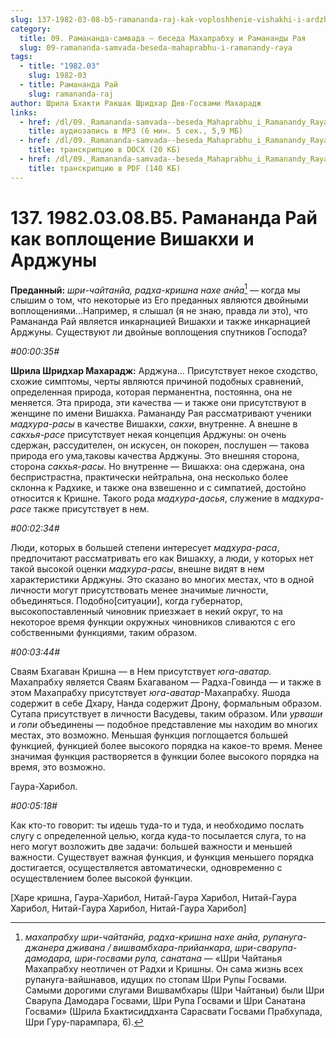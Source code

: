 ```yaml
---
slug: 137-1982-03-08-b5-ramananda-raj-kak-voploshhenie-vishakhi-i-ardzhuny
category:
  title: 09. Рамананда-самвада — беседа Махапрабху и Рамананды Рая
  slug: 09-ramananda-samvada-beseda-mahaprabhu-i-ramanandy-raya
tags:
  - title: "1982.03"
    slug: 1982-03
  - title: Рамананда Рай
    slug: ramananda-raj
author: Шрила Бхакти Ракшак Шридхар Дев-Госвами Махарадж
links:
  - href: /dl/09._Ramananda-samvada--beseda_Mahaprabhu_i_Ramanandy_Raya/137_1982.03.08.B5_SridharMj_Ramananda_Raj_kak_voploshhenie_Vishakhi_i_Ardzhuny.mp3
    title: аудиозапись в MP3 (6 мин. 5 сек., 5,9 МБ)
  - href: /dl/09._Ramananda-samvada--beseda_Mahaprabhu_i_Ramanandy_Raya/137_1982.03.08.B5_SridharMj_Ramananda_Raj_kak_voploshhenie_Vishakhi_i_Ardzhuny.docx
    title: транскрипцию в DOCX (20 КБ)
  - href: /dl/09._Ramananda-samvada--beseda_Mahaprabhu_i_Ramanandy_Raya/137_1982.03.08.B5_SridharMj_Ramananda_Raj_kak_voploshhenie_Vishakhi_i_Ardzhuny.pdf
    title: транскрипцию в PDF (140 КБ)
---
```


# 137. 1982.03.08.B5. Рамананда Рай как воплощение Вишакхи и Арджуны

**Преданный:** *шри-чайтанйа, радха-кришна нахе анйа*[^_ftn1] — когда мы слышим о том, что некоторые из Его преданных являются двойными воплощениями…Например, я слышал (я не знаю, правда ли это), что Рамананда Рай является инкарнацией Вишакхи и также инкарнацией Арджуны. Существуют ли двойные воплощения спутников Господа?

*#00:00:35#*

**Шрила Шридхар Махарадж:** Арджуна… Присутствует некое сходство, схожие симптомы, черты являются причиной подобных сравнений, определенная природа, которая перманентна, постоянна, она не меняется. Эта природа, эти качества — и также они присутствуют в женщине по имени Вишакха. Рамананду Рая рассматривают ученики *мадхура-расы* в качестве Вишакхи, *сакхи*, внутренне. А внешне в *сакхья-расе* присутствует некая концепция Арджуны: он очень сдержан, рассудителен, он искусен, он покорен, послушен — такова природа его ума,таковы качества Арджуны. Это внешняя сторона, сторона *сакхья-расы*. Но внутренне — Вишакха: она сдержана, она беспристрастна, практически нейтральна, она несколько более склонна к Радхике, и также она взвешенно и с симпатией, достойно относится к Кришне. Такого рода *мадхура-дасья*, служение в *мадхура-расе* также присутствует в нем.

*#00:02:34#*

Люди, которых в большей степени интересует *мадхура-раса*, предпочитают рассматривать его как Вишакху, а люди, у которых нет такой высокой оценки *мадхура-расы*, внешне видят в нем характеристики Арджуны. Это сказано во многих местах, что в одной личности могут присутствовать менее значимые личности, объединяться. Подобно[ситуации], когда губернатор, высокопоставленный чиновник приезжает в некий округ, то на некоторое время функции окружных чиновников сливаются с его собственными функциями, таким образом.

*#00:03:44#*

Сваям Бхагаван Кришна — в Нем присутствует *юга-аватар.* Махапрабху является Сваям Бхагаваном — Радха-Говинда — и также в этом Махапрабху присутствует *юга-аватар*-Махапрабху. Яшода содержит в себе Дхару, Нанда содержит Дрону, формальным образом. Сутапа присутствует в личности Васудевы, таким образом. Или *урваши* и *гопи* объединены — подобное представление мы находим во многих местах, это возможно. Меньшая функция поглощается большей функцией, функцией более высокого порядка на какое-то время. Менее значимая функция растворяется в функции более высокого порядка на время, это возможно.

Гаура-Харибол.

*#00:05:18#*

Как кто-то говорит: ты идешь туда-то и туда, и необходимо послать слугу с определенной целью, когда куда-то посылается слуга, то на него могут возложить две задачи: большей важности и меньшей важности. Существует важная функция, и функция меньшего порядка достигается, осуществляется автоматически, одновременно с осуществлением более высокой функции.

[Харе кришна, Гаура-Харибол, Нитай-Гаура Харибол, Нитай-Гаура Харибол, Нитай-Гаура Харибол, Нитай-Гаура Харибол]



[^_ftn1]: *махапрабху шри-чайтанйа, радха-кришна нахе анйа, рупануга-джанера дживана / вишвамбхара-прийанкара, шри-сварупа-дамодара, шри-госвами рупа, санатана* — «Шри Чайтанья Махапрабху неотличен от Радхи и Кришны. Он сама жизнь всех рупануга-вайшнавов, идущих по стопам Шри Рупы Госвами. Самыми дорогими слугами Вишвамбхары (Шри Чайтаньи) были Шри Сварупа Дамодара Госвами, Шри Рупа Госвами и Шри Санатана Госвами» (Шрила Бхактисиддханта Сарасвати Госвами Прабхупада, Шри Гуру-парампара, 6).

